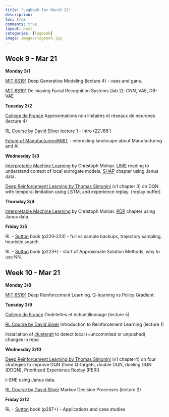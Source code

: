 ```yaml
---
title: "Logbook for March 21"
description: 
toc: true
comments: true
layout: post
categories: [logbook]
image: images/logbook.jpg
---
```




## Week 9 - Mar 21

**Monday 3/1**

[MIT 6S191](/guillaume_blog/blog/learning-MIT-6.S191-2021.html) Deep Generative Modeling (lecture 4) - vaes and gans.

[MIT 6S191](/guillaume_blog/blog/learning-MIT-6.S191-2021.html) De-biasing Facial Recognition Systems (lab 2): CNN, VAE, DB-VAE

**Tuesday 3/2**

[College de France](/guillaume_blog/blog/college-de-france-representations-parcimonieuses.html) Approximations non linéaires et réseaux de neurones (lecture 4)

[RL Course by David Silver](https://deepmind.com/learning-resources/-introduction-reinforcement-learning-david-silver) lecture 1 - intro (22'/88')

[Future of Manufacturing@MIT](https://ilp.mit.edu/attend/future-manufacturing-mit?utm_medium=email&utm_campaign=Future%20of%20Manu%2032-3-4%20day%20of&utm_content=Future%20of%20Manu%2032-3-4%20day%20of+CID_523e5a27df7d82b6ebf742ac50bdef62&utm_source=Email%20campaign&utm_term=SEE%20THE%20AGENDA) - interesting landscape about Manufacturing and AI

**Wednesday 3/3**

[Interpretable Machine Learning](https://christophm.github.io/interpretable-ml-book/) by Christoph Molnar. [LIME](https://christophm.github.io/interpretable-ml-book/lime.html#lime) reading to understand context of local surrogate models. [SHAP](https://christophm.github.io/interpretable-ml-book/shap.html) chapter using Janus data.

[Deep Reinforcement Learning by Thomas Simonini](/guillaume_blog/blog/Deep-Reinforcement-Learning-Course-by-Thomas-Simonini.html) (v1 chapter 3) on DQN with temporal limitation using LSTM, and experience replay. (replay buffer)

**Thursday 3/4**

[Interpretable Machine Learning](https://christophm.github.io/interpretable-ml-book/) by Christoph Molnar. [PDP](https://christophm.github.io/interpretable-ml-book/pdp.html) chapter using Janus data.

**Friday 3/5**

RL - [Sutton](/guillaume_blog/blog/reinforcement-learning-readings.html) book (p220-223) - full vs sample backups, trajectory sampling, heuristic search

RL - [Sutton](/guillaume_blog/blog/reinforcement-learning-readings.html) book (p223+) - start of Approximate Solution Methods, why to use NN.



## Week 10 - Mar 21

**Monday 3/8**

[MIT 6S191](/guillaume_blog/blog/learning-MIT-6.S191-2021.html) Deep Reinforcement Learning. Q-learning vs Policy Gradient.

**Tuesday 3/9**

[College de France](/guillaume_blog/blog/college-de-france-representations-parcimonieuses.html) Ondelettes et échantillonnage (lecture 5)

[RL Course by David Silver](/guillaume_blog/blog/Introduction-to-Reinforcement-Learning-with-David-Silver.html) Introduction to Reinforcement Learning (lecture 1)

Installation of [clustergit](/guillaume_blog/blog/clustergit.html) to detect local (=uncommited  or unpushed) changes in repo

**Wednesday 3/10**

[Deep Reinforcement Learning by Thomas Simonini](/guillaume_blog/blog/Deep-Reinforcement-Learning-Course-by-Thomas-Simonini.html) (v1 chapter4) on four strategies to improve DQN (fixed Q-targets, double DQN, dueling DQN (DDQN), Prioritized Experience Replay (PER))

t-SNE using Janus data.

[RL Course by David Silver](/guillaume_blog/blog/Introduction-to-Reinforcement-Learning-with-David-Silver.html) Markov Decision Processes (lecture 2)

**Friday 3/12**

RL - [Sutton](/guillaume_blog/blog/reinforcement-learning-readings.html) book (p287+) - Applications and case studies